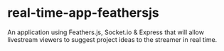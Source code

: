 # real-time-app-feathersjs
An application using Feathers.js, Socket.io &amp; Express that will allow livestream viewers to suggest project ideas to the streamer in real time.
